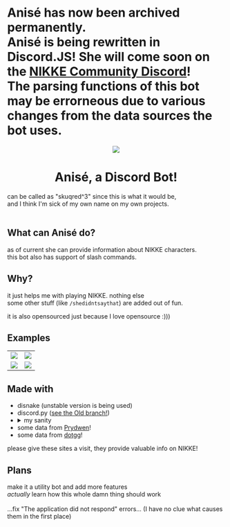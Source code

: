 # Anisé has now been archived permanently.<br>Anisé is being rewritten in Discord.JS! She will come soon on the [NIKKE Community Discord](https://discord.gg/nikke)!<br>The parsing functions of this bot may be errorneous due to various changes from the data sources the bot uses.

<p align='center'><img src="https://cdn.discordapp.com/avatars/1114377691257393213/421d8f88511e13f331c975443eb4b79b.png" /></p>

<h1 align='center'>Anisé, a Discord Bot!</h1>
can be called as "skuqred^3" since this is what it would be,<br>
and I think I'm sick of my own name on my own projects.
<br><br>


## What can Anisé do?
as of current she can provide information about NIKKE characters.<br>
this bot also has support of slash commands.

## Why?
it just helps me with playing NIKKE. nothing else<br>
some other stuff (like `/shedidntsaythat`) are added out of fun.

it is also opensourced just because I love opensource :)))

## Examples
<table>
  <tr>
    <td>
    <img src="https://haxeflixel.is-terrible.com/6gYlHwt3_.png" />
    </td>
    <td>
    <img src="https://haxeflixel.is-terrible.com/6gYnczOvF.png" />
    </td>
  </tr>
  <tr>
    <td>
    <img src="https://haxeflixel.is-terrible.com/6gYm5ye3S.png" />
    </td>
    <td>
    <img src="https://haxeflixel.is-terrible.com/6gYocX1O6.png" />
    </td>
  </tr>
</table>

## Made with
- disnake (unstable version is being used)
- discord.py ([see the Old branch!](https://github.com/skuqre/anise/tree/old))
- <details><summary>my sanity</summary>
  discord.py is just about new to me<br>
  python is something more of a bizarre thing to me as well<br>
  more over, I encountered a lot of shit when I was making some commands
  <br><br>
  you know, discord, I think making slash commands do not have to be<br>
  THIS FUCKING COMPLICATED ‼‼‼‼
  </details>
- some data from [Prydwen](https://www.prydwen.gg)!
- some data from [dotgg](https://dotgg.gg)!

please give these sites a visit, they provide valuable info on NIKKE!

## Plans
make it a utility bot and add more features<br>
*actually* learn how this whole damn thing should work<br><br>
...fix "The application did not respond" errors... (I have no clue what causes them in the first place)

